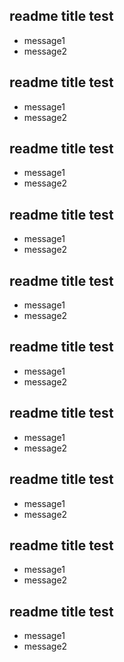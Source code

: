 ## readme title test

* message1
* message2

## readme title test

* message1
* message2

## readme title test

* message1
* message2

## readme title test

* message1
* message2

## readme title test

* message1
* message2

## readme title test

* message1
* message2

## readme title test

* message1
* message2

## readme title test

* message1
* message2

## readme title test

* message1
* message2

## readme title test

* message1
* message2

